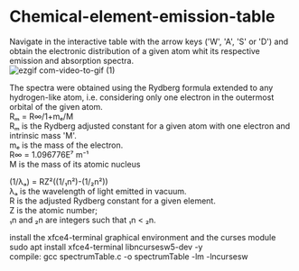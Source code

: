 # Chemical-element-emission-table
Navigate in the interactive table with the arrow keys ('W', 'A', 'S' or 'D') and obtain the electronic distribution of a given atom whit its respective emission and absorption spectra.  
![ezgif com-video-to-gif (1)](https://github.com/exponeciale/chemical-element-emission-table/assets/132215795/712d578f-b411-49d0-9680-7c44090c9137)  

The spectra were obtained using the Rydberg formula extended to any hydrogen-like atom, i.e. considering only one electron in the outermost orbital of the given atom.  
Rₘ = R∞/1+mₑ/M  
Rₘ is the Rydberg adjusted constant for a given atom with one electron and intrinsic mass 'M'.  
mₑ is the mass of the electron.  
R∞ = 1.096776E⁷ m⁻¹  
M is the mass of its atomic nucleus  

(1/λₐ) = RZ²((1/₁n²)-(1/₂n²))  
λₐ is the wavelength of light emitted in vacuum.  
R is the adjusted Rydberg constant for a given element.  
Z is the atomic number;  
₁n and ₂n are integers such that ₁n < ₂n.  

install the xfce4-terminal graphical environment and the curses module  
sudo apt install xfce4-terminal libncursesw5-dev -y  
compile: gcc spectrumTable.c -o spectrumTable -lm -lncursesw

